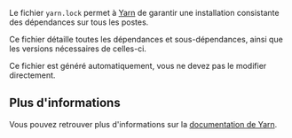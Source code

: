 Le fichier `yarn.lock` permet à [Yarn](https://classic.yarnpkg.com/en/) de garantir une installation consistante des dépendances sur tous les postes.

Ce fichier détaille toutes les dépendances et sous-dépendances, ainsi que les versions nécessaires de celles-ci.

<doc-alert type="error">
Ce fichier est généré automatiquement, vous ne devez pas le modifier directement.
</doc-alert>

## Plus d'informations

Vous pouvez retrouver plus d'informations sur la [documentation de Yarn](https://classic.yarnpkg.com/en/docs/yarn-lock/).

